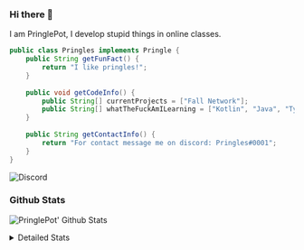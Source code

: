 ### Hi there 👋

I am PringlePot, I develop stupid things in online classes. 

```java
public class Pringles implements Pringle {
    public String getFunFact() {
        return "I like pringles!";
    }
    
    public void getCodeInfo() {
        public String[] currentProjects = ["Fall Network"];
        public String[] whatTheFuckAmILearning = ["Kotlin", "Java", "Typescript", "NextJS"];
    }
    
    public String getContactInfo() {
        return "For contact message me on discord: Pringles#0001";
    }
}
```
![Discord](https://discord.c99.nl/widget/theme-1/226911291636318208.png)


### Github Stats
![PringlePot' Github Stats](https://github-readme-stats.vercel.app/api?username=PringlePot&show_icons=true&theme=dark)

<details>
  <summary>Detailed Stats</summary>
    
<!--START_SECTION:waka-->
![Lines of code](https://img.shields.io/badge/From%20Hello%20World%20I%27ve%20Written-47677%20lines%20of%20code-blue)

**🐱 My Github Data** 

> 🏆 275 Contributions in the Year 2021
 > 
> 📦 84.5 kB Used in Github's Storage 
 > 
> 💼 Opted to Hire
 > 
> 📜 2 Public Repositories 
 > 
> 🔑 7 Private Repositories  
 > 
**I'm an Early 🐤** 

```text
🌞 Morning    43 commits     ██████░░░░░░░░░░░░░░░░░░░   24.29% 
🌆 Daytime    76 commits     ██████████░░░░░░░░░░░░░░░   42.94% 
🌃 Evening    58 commits     ████████░░░░░░░░░░░░░░░░░   32.77% 
🌙 Night      0 commits      ░░░░░░░░░░░░░░░░░░░░░░░░░   0.0%

```
📅 **I'm Most Productive on Friday** 

```text
Monday       31 commits     ████░░░░░░░░░░░░░░░░░░░░░   17.51% 
Tuesday      10 commits     █░░░░░░░░░░░░░░░░░░░░░░░░   5.65% 
Wednesday    13 commits     █░░░░░░░░░░░░░░░░░░░░░░░░   7.34% 
Thursday     33 commits     ████░░░░░░░░░░░░░░░░░░░░░   18.64% 
Friday       51 commits     ███████░░░░░░░░░░░░░░░░░░   28.81% 
Saturday     34 commits     ████░░░░░░░░░░░░░░░░░░░░░   19.21% 
Sunday       5 commits      ░░░░░░░░░░░░░░░░░░░░░░░░░   2.82%

```


📊 **This Week I Spent My Time On** 

```text
💬 Programming Languages: 
Java                     16 hrs 37 mins      ███████████████████████░░   92.97% 
XML                      59 mins             █░░░░░░░░░░░░░░░░░░░░░░░░   5.55% 
Properties               5 mins              ░░░░░░░░░░░░░░░░░░░░░░░░░   0.47% 
YAML                     4 mins              ░░░░░░░░░░░░░░░░░░░░░░░░░   0.38% 
Kotlin                   3 mins              ░░░░░░░░░░░░░░░░░░░░░░░░░   0.34%

🔥 Editors: 
IntelliJ                 17 hrs 50 mins      █████████████████████████   99.81% 
Sublime Text             2 mins              ░░░░░░░░░░░░░░░░░░░░░░░░░   0.19%

```

**I Mostly Code in Java** 

```text
Java                     5 repos             ████████████████████░░░░░   83.33% 
Kotlin                   1 repo              ████░░░░░░░░░░░░░░░░░░░░░   16.67%

```



<!--END_SECTION:waka-->
</details>
